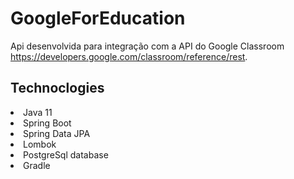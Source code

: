 # GoogleForEducation
Api desenvolvida para integração com a API do Google Classroom https://developers.google.com/classroom/reference/rest.

## Technoclogies

 <li>Java 11</li>
 <li>Spring Boot</li>
 <li>Spring Data JPA</li>
 <li>Lombok</li>
 <li>PostgreSql database</li>
 <li>Gradle</li>
